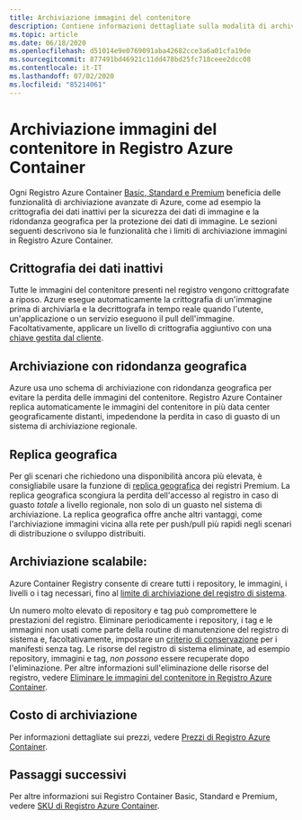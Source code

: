 ```yaml
---
title: Archiviazione immagini del contenitore
description: Contiene informazioni dettagliate sulla modalità di archiviazione delle immagini del contenitore Docker in Registro Azure Container, tra cui sicurezza, ridondanza e capacità.
ms.topic: article
ms.date: 06/18/2020
ms.openlocfilehash: d51014e9e0769091aba42682cce3a6a01cfa19de
ms.sourcegitcommit: 877491bd46921c11dd478bd25fc718ceee2dcc08
ms.contentlocale: it-IT
ms.lasthandoff: 07/02/2020
ms.locfileid: "85214061"
---
```

# <a name="container-image-storage-in-azure-container-registry"></a>Archiviazione immagini del contenitore in Registro Azure Container

Ogni Registro Azure Container [Basic, Standard e Premium](container-registry-skus.md) beneficia delle funzionalità di archiviazione avanzate di Azure, come ad esempio la crittografia dei dati inattivi per la sicurezza dei dati di immagine e la ridondanza geografica per la protezione dei dati di immagine. Le sezioni seguenti descrivono sia le funzionalità che i limiti di archiviazione immagini in Registro Azure Container.

## <a name="encryption-at-rest"></a>Crittografia dei dati inattivi

Tutte le immagini del contenitore presenti nel registro vengono crittografate a riposo. Azure esegue automaticamente la crittografia di un'immagine prima di archiviarla e la decrittografa in tempo reale quando l'utente, un'applicazione o un servizio eseguono il pull dell'immagine. Facoltativamente, applicare un livello di crittografia aggiuntivo con una [chiave gestita dal cliente](container-registry-customer-managed-keys.md).

## <a name="geo-redundant-storage"></a>Archiviazione con ridondanza geografica

Azure usa uno schema di archiviazione con ridondanza geografica per evitare la perdita delle immagini del contenitore. Registro Azure Container replica automaticamente le immagini del contenitore in più data center geograficamente distanti, impedendone la perdita in caso di guasto di un sistema di archiviazione regionale.

## <a name="geo-replication"></a>Replica geografica

Per gli scenari che richiedono una disponibilità ancora più elevata, è consigliabile usare la funzione di [replica geografica](container-registry-geo-replication.md) dei registri Premium. La replica geografica scongiura la perdita dell'accesso al registro in caso di guasto *totale* a livello regionale, non solo di un guasto nel sistema di archiviazione. La replica geografica offre anche altri vantaggi, come l'archiviazione immagini vicina alla rete per push/pull più rapidi negli scenari di distribuzione o sviluppo distribuiti.

## <a name="scalable-storage"></a>Archiviazione scalabile:

Azure Container Registry consente di creare tutti i repository, le immagini, i livelli o i tag necessari, fino al [limite di archiviazione del registro di sistema](container-registry-skus.md#service-tier-features-and-limits). 

Un numero molto elevato di repository e tag può compromettere le prestazioni del registro. Eliminare periodicamente i repository, i tag e le immagini non usati come parte della routine di manutenzione del registro di sistema e, facoltativamente, impostare un [criterio di conservazione](container-registry-retention-policy.md) per i manifesti senza tag. Le risorse del registro di sistema eliminate, ad esempio repository, immagini e tag, *non possono* essere recuperate dopo l'eliminazione. Per altre informazioni sull'eliminazione delle risorse del registro, vedere [Eliminare le immagini del contenitore in Registro Azure Container](container-registry-delete.md).

## <a name="storage-cost"></a>Costo di archiviazione

Per informazioni dettagliate sui prezzi, vedere [Prezzi di Registro Azure Container][pricing].

## <a name="next-steps"></a>Passaggi successivi

Per altre informazioni sui Registro Container Basic, Standard e Premium, vedere [SKU di Registro Azure Container](container-registry-skus.md).

<!-- IMAGES -->

<!-- LINKS - External -->
[portal]: https://portal.azure.com
[pricing]: https://aka.ms/acr/pricing

<!-- LINKS - Internal -->
